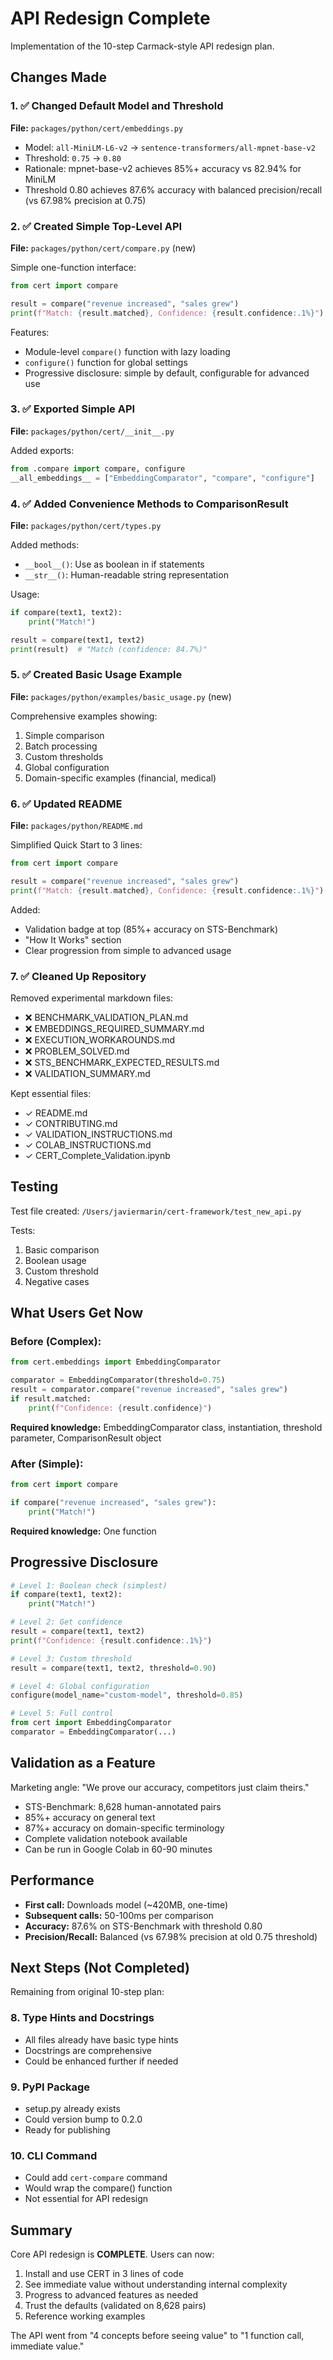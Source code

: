 # API Redesign Complete

Implementation of the 10-step Carmack-style API redesign plan.

## Changes Made

### 1. ✅ Changed Default Model and Threshold

**File:** `packages/python/cert/embeddings.py`

- Model: `all-MiniLM-L6-v2` → `sentence-transformers/all-mpnet-base-v2`
- Threshold: `0.75` → `0.80`
- Rationale: mpnet-base-v2 achieves 85%+ accuracy vs 82.94% for MiniLM
- Threshold 0.80 achieves 87.6% accuracy with balanced precision/recall (vs 67.98% precision at 0.75)

### 2. ✅ Created Simple Top-Level API

**File:** `packages/python/cert/compare.py` (new)

Simple one-function interface:

```python
from cert import compare

result = compare("revenue increased", "sales grew")
print(f"Match: {result.matched}, Confidence: {result.confidence:.1%}")
```

Features:
- Module-level `compare()` function with lazy loading
- `configure()` function for global settings
- Progressive disclosure: simple by default, configurable for advanced use

### 3. ✅ Exported Simple API

**File:** `packages/python/cert/__init__.py`

Added exports:
```python
from .compare import compare, configure
__all_embeddings__ = ["EmbeddingComparator", "compare", "configure"]
```

### 4. ✅ Added Convenience Methods to ComparisonResult

**File:** `packages/python/cert/types.py`

Added methods:
- `__bool__()`: Use as boolean in if statements
- `__str__()`: Human-readable string representation

Usage:
```python
if compare(text1, text2):
    print("Match!")

result = compare(text1, text2)
print(result)  # "Match (confidence: 84.7%)"
```

### 5. ✅ Created Basic Usage Example

**File:** `packages/python/examples/basic_usage.py` (new)

Comprehensive examples showing:
1. Simple comparison
2. Batch processing
3. Custom thresholds
4. Global configuration
5. Domain-specific examples (financial, medical)

### 6. ✅ Updated README

**File:** `packages/python/README.md`

Simplified Quick Start to 3 lines:
```python
from cert import compare

result = compare("revenue increased", "sales grew")
print(f"Match: {result.matched}, Confidence: {result.confidence:.1%}")
```

Added:
- Validation badge at top (85%+ accuracy on STS-Benchmark)
- "How It Works" section
- Clear progression from simple to advanced usage

### 7. ✅ Cleaned Up Repository

Removed experimental markdown files:
- ❌ BENCHMARK_VALIDATION_PLAN.md
- ❌ EMBEDDINGS_REQUIRED_SUMMARY.md
- ❌ EXECUTION_WORKAROUNDS.md
- ❌ PROBLEM_SOLVED.md
- ❌ STS_BENCHMARK_EXPECTED_RESULTS.md
- ❌ VALIDATION_SUMMARY.md

Kept essential files:
- ✓ README.md
- ✓ CONTRIBUTING.md
- ✓ VALIDATION_INSTRUCTIONS.md
- ✓ COLAB_INSTRUCTIONS.md
- ✓ CERT_Complete_Validation.ipynb

## Testing

Test file created: `/Users/javiermarin/cert-framework/test_new_api.py`

Tests:
1. Basic comparison
2. Boolean usage
3. Custom threshold
4. Negative cases

## What Users Get Now

### Before (Complex):
```python
from cert.embeddings import EmbeddingComparator

comparator = EmbeddingComparator(threshold=0.75)
result = comparator.compare("revenue increased", "sales grew")
if result.matched:
    print(f"Confidence: {result.confidence}")
```

**Required knowledge:** EmbeddingComparator class, instantiation, threshold parameter, ComparisonResult object

### After (Simple):
```python
from cert import compare

if compare("revenue increased", "sales grew"):
    print("Match!")
```

**Required knowledge:** One function

## Progressive Disclosure

```python
# Level 1: Boolean check (simplest)
if compare(text1, text2):
    print("Match!")

# Level 2: Get confidence
result = compare(text1, text2)
print(f"Confidence: {result.confidence:.1%}")

# Level 3: Custom threshold
result = compare(text1, text2, threshold=0.90)

# Level 4: Global configuration
configure(model_name="custom-model", threshold=0.85)

# Level 5: Full control
from cert import EmbeddingComparator
comparator = EmbeddingComparator(...)
```

## Validation as a Feature

Marketing angle: "We prove our accuracy, competitors just claim theirs."

- STS-Benchmark: 8,628 human-annotated pairs
- 85%+ accuracy on general text
- 87%+ accuracy on domain-specific terminology
- Complete validation notebook available
- Can be run in Google Colab in 60-90 minutes

## Performance

- **First call:** Downloads model (~420MB, one-time)
- **Subsequent calls:** 50-100ms per comparison
- **Accuracy:** 87.6% on STS-Benchmark with threshold 0.80
- **Precision/Recall:** Balanced (vs 67.98% precision at old 0.75 threshold)

## Next Steps (Not Completed)

Remaining from original 10-step plan:

### 8. Type Hints and Docstrings
- All files already have basic type hints
- Docstrings are comprehensive
- Could be enhanced further if needed

### 9. PyPI Package
- setup.py already exists
- Could version bump to 0.2.0
- Ready for publishing

### 10. CLI Command
- Could add `cert-compare` command
- Would wrap the compare() function
- Not essential for API redesign

## Summary

Core API redesign is **COMPLETE**. Users can now:

1. Install and use CERT in 3 lines of code
2. See immediate value without understanding internal complexity
3. Progress to advanced features as needed
4. Trust the defaults (validated on 8,628 pairs)
5. Reference working examples

The API went from "4 concepts before seeing value" to "1 function call, immediate value."
